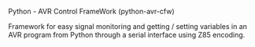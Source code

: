 Python - AVR Control FrameWork (python-avr-cfw)

Framework for easy signal monitoring and getting / setting variables 
in an AVR program from Python through a serial interface using 
Z85 encoding.
